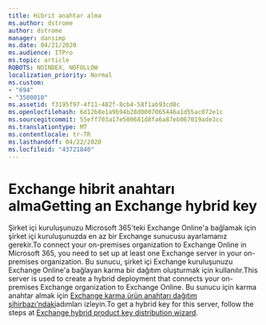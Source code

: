 ```yaml
---
title: Hibrit anahtar alma
ms.author: dstrome
author: dstrome
manager: dansimp
ms.date: 04/21/2020
ms.audience: ITPro
ms.topic: article
ROBOTS: NOINDEX, NOFOLLOW
localization_priority: Normal
ms.custom:
- "694"
- "3500010"
ms.assetid: f3195f97-4f11-482f-8cb4-58f1ab93cd8c
ms.openlocfilehash: 6d12b8e1a9b94b28d0007065446a1d55ac072e1c
ms.sourcegitcommit: 55eff703a17e500681d8fa6a87eb067019ade3cc
ms.translationtype: MT
ms.contentlocale: tr-TR
ms.lasthandoff: 04/22/2020
ms.locfileid: "43721840"
---
```

# <a name="getting-an-exchange-hybrid-key"></a><span data-ttu-id="6cf82-102">Exchange hibrit anahtarı alma</span><span class="sxs-lookup"><span data-stu-id="6cf82-102">Getting an Exchange hybrid key</span></span>

<span data-ttu-id="6cf82-103">Şirket içi kuruluşunuzu Microsoft 365'teki Exchange Online'a bağlamak için şirket içi kuruluşunuzda en az bir Exchange sunucusu ayarlamanız gerekir.</span><span class="sxs-lookup"><span data-stu-id="6cf82-103">To connect your on-premises organization to Exchange Online in Microsoft 365, you need to set up at least one Exchange server in your on-premises organization.</span></span> <span data-ttu-id="6cf82-104">Bu sunucu, şirket içi Exchange kuruluşunuzu Exchange Online'a bağlayan karma bir dağıtım oluşturmak için kullanılır.</span><span class="sxs-lookup"><span data-stu-id="6cf82-104">This server is used to create a hybrid deployment that connects your on-premises Exchange organization to Exchange Online.</span></span> <span data-ttu-id="6cf82-105">Bu sunucu için karma anahtar almak için [Exchange karma ürün anahtarı dağıtım sihirbazı'ndaki](https://aka.ms/hybridkey)adımları izleyin.</span><span class="sxs-lookup"><span data-stu-id="6cf82-105">To get a hybrid key for this server, follow the steps at [Exchange hybrid product key distribution wizard](https://aka.ms/hybridkey).</span></span>
  